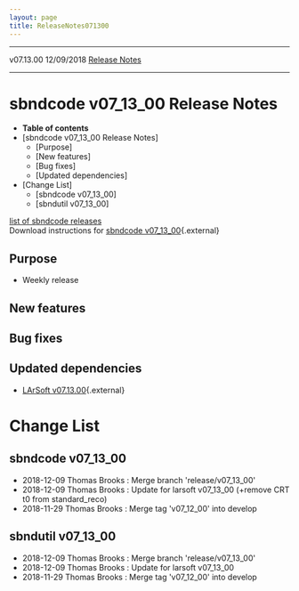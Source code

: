 ```yaml
---
layout: page
title: ReleaseNotes071300
---
```


  ----------- ------------ -- -- ------------------------------------------------------
  v07.13.00   12/09/2018         [Release Notes](ReleaseNotes071300.html)
  ----------- ------------ -- -- ------------------------------------------------------



sbndcode v07\_13\_00 Release Notes
======================================================================================

-   **Table of contents**
-   [sbndcode v07\_13\_00 Release
    Notes]
    -   [Purpose]
    -   [New features]
    -   [Bug fixes]
    -   [Updated dependencies]
-   [Change List]
    -   [sbndcode v07\_13\_00]
    -   [sbndutil v07\_13\_00]

[list of sbndcode
releases](List_of_SBND_code_releases.html)\
Download instructions for [sbndcode
v07\_13\_00](http://scisoft.fnal.gov/scisoft/bundles/sbnd/v07_13_00/sbndcode-v07_13_00.html){.external}



Purpose
----------------------------------

-   Weekly release



New features
--------------------------------------------



Bug fixes
--------------------------------------



Updated dependencies
------------------------------------------------------------

-   [LArSoft
    v07.13.00](https://cdcvs.fnal.gov/redmine/projects/larsoft/wiki/ReleaseNotes071300){.external}



Change List
==========================================



sbndcode v07\_13\_00
----------------------------------------------------------

-   2018-12-09 Thomas Brooks : Merge branch \'release/v07\_13\_00\'
-   2018-12-09 Thomas Brooks : Update for larsoft v07\_13\_00 (+remove
    CRT t0 from standard\_reco)
-   2018-11-29 Thomas Brooks : Merge tag \'v07\_12\_00\' into develop



sbndutil v07\_13\_00
----------------------------------------------------------

-   2018-12-09 Thomas Brooks : Merge branch \'release/v07\_13\_00\'
-   2018-12-09 Thomas Brooks : Update for larsoft v07\_13\_00
-   2018-11-29 Thomas Brooks : Merge tag \'v07\_12\_00\' into develop

